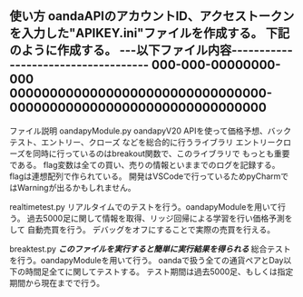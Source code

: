使い方
oandaAPIのアカウントID、アクセストークンを入力した"APIKEY.ini"ファイルを作成する。
下記のように作成する。
---以下ファイル内容------------------------------------
000-000-00000000-000
00000000000000000000000000000000-00000000000000000000000000000000
------------------------------------------------------

ファイル説明
oandapyModule.py
oandapyV20 APIを使って価格予想、バックテスト、エントリー、クローズ
などを総合的に行うライブラリ
エントリークローズを同時に行っているのはbreakout関数で、このライブラリで
もっとも重要である。
flag変数は全ての買い、売りの情報といままでのログを記録する。
flagは連想配列で作られている。
開発はVSCodeで行っているためpyCharmではWarningが出るかもしれません。

realtimetest.py
リアルタイムでのテストを行う。oandapyModuleを用いて行う。
過去5000足に関して情報を取得、リッジ回帰による学習を行い価格予測をして
自動売買を行う。
デバッグをオフにすることで実際の売買を行える。

breaktest.py   ***このファイルを実行すると簡単に実行結果を得られる***
総合テストを行う。oandapyModuleを用いて行う。
oandaで扱う全ての通貨ペアとDay以下の時間足全てに関してテストする。
テスト期間は過去5000足、もしくは指定期間から現在までで行う。
